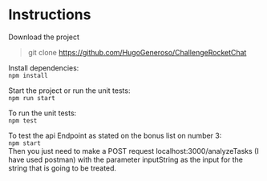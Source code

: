 
# Instructions
Download the project
> git clone https://github.com/HugoGeneroso/ChallengeRocketChat

Install dependencies:<br />
`npm install`<br />

Start the project or run the unit tests:<br />
`npm run start`<br /> 

To run the unit tests:<br />
` npm test `<br />

To test the api Endpoint as stated on the bonus list on number 3:<br/>
` npm start `<br />
Then you just need to make a POST request localhost:3000/analyzeTasks (I have used postman) with the parameter inputString as the input for the string that is going to be treated.

<br /> <br />
